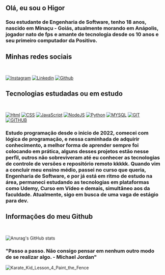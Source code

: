 ## Olá, eu sou o Higor

### Sou estudante de Engenharia de Software, tenho 18 anos, nascido em Minaçu - Goiás, atualmente morando em Anápolis, jogador nato de fps e amante de tecnologia desde os 10 anos e seu primeiro computador da Positivo.

## Minhas redes sociais
<br>

[![Instagram](https://img.shields.io/badge/Instagram-E4405F?style=for-the-badge&logo=instagram&logoColor=white)](https://instagram.com/higor_m.t)
[![Linkedin](https://img.shields.io/badge/LinkedIn-0077B5?style=for-the-badge&logo=linkedin&logoColor=white)](https://www.linkedin.com/in/higor-giovane-mt/)
[![Github](https://img.shields.io/badge/GitHub-100000?style=for-the-badge&logo=github&logoColor=white)](https://github.com/higorxi)

## Tecnologias estudadas ou em estudo
<br>

[![Html](https://img.shields.io/badge/HTML5-E34F26?style=for-the-badge&logo=html5&logoColor=white)](https://developer.mozilla.org/pt-BR/docs/Web/HTML)
[![CSS](https://img.shields.io/badge/CSS3-1572B6?style=for-the-badge&logo=css3&logoColor=white)](https://developer.mozilla.org/pt-BR/docs/Web/CSS)
[![JavaScript](https://img.shields.io/badge/JavaScript-F7DF1E?style=for-the-badge&logo=javascript&logoColor=black)](https://developer.mozilla.org/pt-BR/docs/Web/JavaScript)
[![NodeJS](https://img.shields.io/badge/Node.js-43853D?style=for-the-badge&logo=node.js&logoColor=white)](https://www.freecodecamp.org/portuguese/news/o-que-e-exatamente-o-node-js/)
[![Python](https://img.shields.io/badge/Python-14354C?style=for-the-badge&logo=python&logoColor=white)](https://www.python.org/)
[![MYSQL](https://img.shields.io/badge/MySQL-00000F?style=for-the-badge&logo=mysql&logoColor=white)](https://www.mysql.com/)
[![GIT](https://img.shields.io/badge/GIT-E44C30?style=for-the-badge&logo=git&logoColor=white)](https://git-scm.com/)
[![GITHUB](https://img.shields.io/badge/GitHub-100000?style=for-the-badge&logo=github&logoColor=white)](https://github.com/)


### Estudo programação desde o inicio de 2022, comecei com lógica de programação, e nessa caminhada de adquirir conhecimento, a melhor forma de aprender sempre foi colocando em prática, alguns desses projetos estão nesse perfil, outros não sobreviveram até eu conhecer as tecnologias de controle de versões e repositório remoto kkkkk. Quando vim a concluir meu ensino médio, passei no curso que queria, Engenharia de Software, e por já está em ritmo de estudo na área, permaneci estudando as tecnologias em plataformas como Udemy, Curso em Vídeo e demais, simultâneo aos da faculdade. Atualmente, sigo em busca de uma vaga de estágio para dev.


## Informações do meu Github
<br>

![Anurag's GitHub stats](https://github-readme-stats.vercel.app/api?username=higorrxi&show_icons=true&theme=radical)


### "Passo a passo. Não consigo pensar em nenhum outro modo de se realizar algo. - Michael Jordan" 
  
![Karate_Kid_Lesson_4_Paint_the_Fence](https://github.com/higorxi/higorxi/assets/100055740/410c101d-bf2d-49bb-a8ad-a2818b6b12d4)


